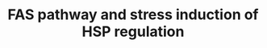 ---
annotations:
- id: PW:0000681
  parent: regulatory pathway
  type: Pathway Ontology
  value: FasL mediated signaling pathway
authors:
- 169.230.77.174
- MaintBot
- Thomas
- Khanspers
- Christine Chichester
- L Dupuis
- Ddigles
- Eweitz
- Egonw
citedin:
- link: 10.1038/mtm.2014.7
  title: Proteomic profiling of salivary gland after nonviral gene transfer mediated
    by conventional plasmids and minicircles (2014)
- link: 10.1016/j.forsciint.2016.06.027
  title: Simultaneous time course analysis of multiple markers based on DNA microarray
    in incised wound in skeletal muscle for wound aging (2016)
communities: []
description: 'This pathway describes the Fas induced apoptosis and interplay with
  Hsp27 in response to stress.  More info: [BioCarta](http://www.biocarta.com/pathfiles/h_hsp27Pathway.asp).'
last-edited: 2025-03-04
ndex: null
organisms:
- Mus musculus
redirect_from:
- /index.php/Pathway:WP571
- /instance/WP571
- /instance/WP571_r137264
revision: r137264
schema-jsonld:
- '@context': https://schema.org/
  '@id': https://wikipathways.github.io/pathways/WP571.html
  '@type': Dataset
  creator:
    '@type': Organization
    name: WikiPathways
  description: 'This pathway describes the Fas induced apoptosis and interplay with
    Hsp27 in response to stress.  More info: [BioCarta](http://www.biocarta.com/pathfiles/h_hsp27Pathway.asp).'
  keywords:
  - Apaf1
  - Arhgdib
  - Bcl2
  - Casp3
  - Casp6
  - Casp7
  - Casp8
  - Casp9
  - Cflar
  - Daxx
  - Dffa
  - Dffb
  - FAP-1
  - Fadd
  - Faf1
  - Fas
  - Fasl
  - Glutathione
  - Gm10108
  - Hspb1
  - Il1a
  - Jun
  - Lmna
  - Lmnb1
  - Lmnb2
  - Map2k4
  - Map3k1
  - Map3k7
  - Mapk8
  - Mapkapk2
  - Mapkapk3
  - Pak1
  - Pak2
  - Parp1
  - Phosphate
  - Prkdc
  - Rb1
  - Ripk2
  - Spna2
  - Tnf
  license: CC0
  name: FAS pathway and stress induction of HSP regulation
seo: CreativeWork
title: FAS pathway and stress induction of HSP regulation
wpid: WP571
---